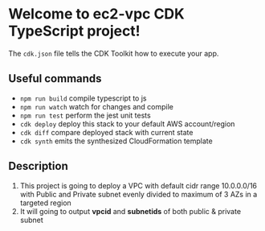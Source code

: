# Welcome to ec2-vpc CDK TypeScript project!

The `cdk.json` file tells the CDK Toolkit how to execute your app.

## Useful commands

 * `npm run build`   compile typescript to js
 * `npm run watch`   watch for changes and compile
 * `npm run test`    perform the jest unit tests
 * `cdk deploy`      deploy this stack to your default AWS account/region
 * `cdk diff`        compare deployed stack with current state
 * `cdk synth`       emits the synthesized CloudFormation template


## Description

1. This project is going to deploy a VPC with default cidr range 10.0.0.0/16 with Public and Private subnet evenly divided to maximum of 3 AZs in a targeted region
2. It will going to output **vpcid** and **subnetids** of both public & private subnet
